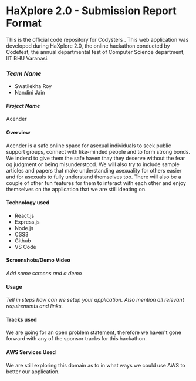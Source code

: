 # HaXplore 2.0 - Submission Report Format

This is the official code repository for Codysters . This web application was developed during HaXplore 2.0, 
the online hackathon conducted by Codefest, the annual departmental fest of Computer Science department, IIT BHU Varanasi.

### _Team Name_

* Swatilekha Roy
* Nandini Jain

#### _Project Name_
Acender

#### Overview

Acender is a safe online space for asexual individuals to seek public support groups, connect with like-minded people and to form strong bonds. We indend to give them the safe haven thay they deserve without the fear og judgment or being misunderstood. We will also try to include sample articles and papers that make understanding asexuality for others easier and for asexuals to fully understand themselves too. There will also be a couple of other fun features for them to interact with each other and enjoy themselves on the application that we are still ideating on.

#### Technology used
- React.js
- Express.js
- Node.js
- CSS3
- Github
- VS Code

#### Screenshots/Demo Video

_Add some screens and a demo_

#### Usage

_Tell in steps how can we setup your application. Also mention all relevant requirements and links._

#### Tracks used

We are going for an open problem statement, therefore we haven't gone forward with any of the sponsor tracks for this hackathon.

#### AWS Services Used

We are still exploring this domain as to in what ways we could use AWS to better our application.




